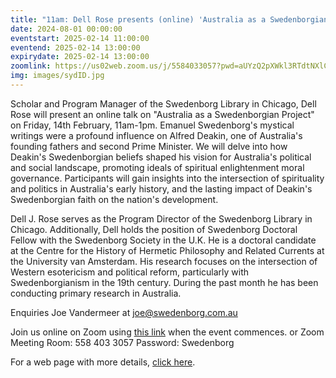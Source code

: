 ```yaml
---
title: "11am: Dell Rose presents (online) 'Australia as a Swedenborgian Project'"
date: 2024-08-01 00:00:00
eventstart: 2025-02-14 11:00:00
eventend: 2025-02-14 13:00:00
expirydate: 2025-02-14 13:00:00
zoomlink: https://us02web.zoom.us/j/5584033057?pwd=aUYzQ2pXWkl3RTdtNXlCQ1VrL2tHZz09&omn=8486075009
img: images/sydID.jpg
---
```


Scholar and Program Manager of the Swedenborg Library in Chicago, Dell Rose will present an online talk on "Australia as a Swedenborgian Project" on Friday, 14th February, 11am-1pm. Emanuel Swedenborg's mystical writings were a profound influence on Alfred Deakin, one of Australia's founding fathers and second Prime Minister. We will delve into how Deakin's Swedenborgian beliefs shaped his vision for Australia's political and social landscape, promoting ideals of spiritual enlightenment moral governance. Participants will gain insights into the intersection of spirituality and politics in Australia's early history, and the lasting impact of Deakin's Swedenborgian faith on the nation's development. 

Dell J. Rose serves as the Program Director of the Swedenborg Library in Chicago. Additionally, Dell holds the position of Swedenborg Doctoral Fellow with the Swedenborg Society in the U.K. He is a doctoral candidate at the Centre for the History of Hermetic Philosophy and Related Currents at the University van Amsterdam. His research focuses on the intersection of Western esotericism and political reform, particularly with Swedenborgianism in the 19th century. During the past month he has been conducting primary research in Australia. 

Enquiries Joe Vandermeer at [joe@swedenborg.com.au](mailto:joe@swedenborg.com.au)

Join us online on Zoom using [this link](https://us02web.zoom.us/j/5584033057?pwd=aUYzQ2pXWkl3RTdtNXlCQ1VrL2tHZz09&omn=8486075009) when the event commences.
or Zoom Meeting Room: 558 403 3057
Password: Swedenborg

For a web page with more details, [click here](http://hosted.verticalresponse.com/159764/ac6f62bb45/1404088942/bcff81de29/).